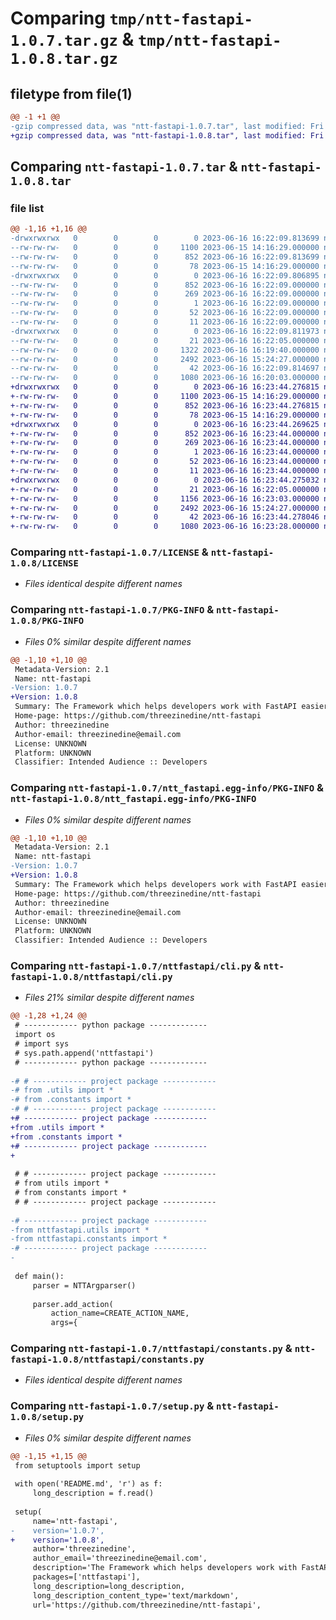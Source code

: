 # Comparing `tmp/ntt-fastapi-1.0.7.tar.gz` & `tmp/ntt-fastapi-1.0.8.tar.gz`

## filetype from file(1)

```diff
@@ -1 +1 @@
-gzip compressed data, was "ntt-fastapi-1.0.7.tar", last modified: Fri Jun 16 16:22:09 2023, max compression
+gzip compressed data, was "ntt-fastapi-1.0.8.tar", last modified: Fri Jun 16 16:23:44 2023, max compression
```

## Comparing `ntt-fastapi-1.0.7.tar` & `ntt-fastapi-1.0.8.tar`

### file list

```diff
@@ -1,16 +1,16 @@
-drwxrwxrwx   0        0        0        0 2023-06-16 16:22:09.813699 ntt-fastapi-1.0.7/
--rw-rw-rw-   0        0        0     1100 2023-06-15 14:16:29.000000 ntt-fastapi-1.0.7/LICENSE
--rw-rw-rw-   0        0        0      852 2023-06-16 16:22:09.813699 ntt-fastapi-1.0.7/PKG-INFO
--rw-rw-rw-   0        0        0       78 2023-06-15 14:16:29.000000 ntt-fastapi-1.0.7/README.md
-drwxrwxrwx   0        0        0        0 2023-06-16 16:22:09.806895 ntt-fastapi-1.0.7/ntt_fastapi.egg-info/
--rw-rw-rw-   0        0        0      852 2023-06-16 16:22:09.000000 ntt-fastapi-1.0.7/ntt_fastapi.egg-info/PKG-INFO
--rw-rw-rw-   0        0        0      269 2023-06-16 16:22:09.000000 ntt-fastapi-1.0.7/ntt_fastapi.egg-info/SOURCES.txt
--rw-rw-rw-   0        0        0        1 2023-06-16 16:22:09.000000 ntt-fastapi-1.0.7/ntt_fastapi.egg-info/dependency_links.txt
--rw-rw-rw-   0        0        0       52 2023-06-16 16:22:09.000000 ntt-fastapi-1.0.7/ntt_fastapi.egg-info/entry_points.txt
--rw-rw-rw-   0        0        0       11 2023-06-16 16:22:09.000000 ntt-fastapi-1.0.7/ntt_fastapi.egg-info/top_level.txt
-drwxrwxrwx   0        0        0        0 2023-06-16 16:22:09.811973 ntt-fastapi-1.0.7/nttfastapi/
--rw-rw-rw-   0        0        0       21 2023-06-16 16:22:05.000000 ntt-fastapi-1.0.7/nttfastapi/__init__.py
--rw-rw-rw-   0        0        0     1322 2023-06-16 16:19:40.000000 ntt-fastapi-1.0.7/nttfastapi/cli.py
--rw-rw-rw-   0        0        0     2492 2023-06-16 15:24:27.000000 ntt-fastapi-1.0.7/nttfastapi/constants.py
--rw-rw-rw-   0        0        0       42 2023-06-16 16:22:09.814697 ntt-fastapi-1.0.7/setup.cfg
--rw-rw-rw-   0        0        0     1080 2023-06-16 16:20:03.000000 ntt-fastapi-1.0.7/setup.py
+drwxrwxrwx   0        0        0        0 2023-06-16 16:23:44.276815 ntt-fastapi-1.0.8/
+-rw-rw-rw-   0        0        0     1100 2023-06-15 14:16:29.000000 ntt-fastapi-1.0.8/LICENSE
+-rw-rw-rw-   0        0        0      852 2023-06-16 16:23:44.276815 ntt-fastapi-1.0.8/PKG-INFO
+-rw-rw-rw-   0        0        0       78 2023-06-15 14:16:29.000000 ntt-fastapi-1.0.8/README.md
+drwxrwxrwx   0        0        0        0 2023-06-16 16:23:44.269625 ntt-fastapi-1.0.8/ntt_fastapi.egg-info/
+-rw-rw-rw-   0        0        0      852 2023-06-16 16:23:44.000000 ntt-fastapi-1.0.8/ntt_fastapi.egg-info/PKG-INFO
+-rw-rw-rw-   0        0        0      269 2023-06-16 16:23:44.000000 ntt-fastapi-1.0.8/ntt_fastapi.egg-info/SOURCES.txt
+-rw-rw-rw-   0        0        0        1 2023-06-16 16:23:44.000000 ntt-fastapi-1.0.8/ntt_fastapi.egg-info/dependency_links.txt
+-rw-rw-rw-   0        0        0       52 2023-06-16 16:23:44.000000 ntt-fastapi-1.0.8/ntt_fastapi.egg-info/entry_points.txt
+-rw-rw-rw-   0        0        0       11 2023-06-16 16:23:44.000000 ntt-fastapi-1.0.8/ntt_fastapi.egg-info/top_level.txt
+drwxrwxrwx   0        0        0        0 2023-06-16 16:23:44.275032 ntt-fastapi-1.0.8/nttfastapi/
+-rw-rw-rw-   0        0        0       21 2023-06-16 16:22:05.000000 ntt-fastapi-1.0.8/nttfastapi/__init__.py
+-rw-rw-rw-   0        0        0     1156 2023-06-16 16:23:03.000000 ntt-fastapi-1.0.8/nttfastapi/cli.py
+-rw-rw-rw-   0        0        0     2492 2023-06-16 15:24:27.000000 ntt-fastapi-1.0.8/nttfastapi/constants.py
+-rw-rw-rw-   0        0        0       42 2023-06-16 16:23:44.278046 ntt-fastapi-1.0.8/setup.cfg
+-rw-rw-rw-   0        0        0     1080 2023-06-16 16:23:28.000000 ntt-fastapi-1.0.8/setup.py
```

### Comparing `ntt-fastapi-1.0.7/LICENSE` & `ntt-fastapi-1.0.8/LICENSE`

 * *Files identical despite different names*

### Comparing `ntt-fastapi-1.0.7/PKG-INFO` & `ntt-fastapi-1.0.8/PKG-INFO`

 * *Files 0% similar despite different names*

```diff
@@ -1,10 +1,10 @@
 Metadata-Version: 2.1
 Name: ntt-fastapi
-Version: 1.0.7
+Version: 1.0.8
 Summary: The Framework which helps developers work with FastAPI easier
 Home-page: https://github.com/threezinedine/ntt-fastapi
 Author: threezinedine
 Author-email: threezinedine@email.com
 License: UNKNOWN
 Platform: UNKNOWN
 Classifier: Intended Audience :: Developers
```

### Comparing `ntt-fastapi-1.0.7/ntt_fastapi.egg-info/PKG-INFO` & `ntt-fastapi-1.0.8/ntt_fastapi.egg-info/PKG-INFO`

 * *Files 0% similar despite different names*

```diff
@@ -1,10 +1,10 @@
 Metadata-Version: 2.1
 Name: ntt-fastapi
-Version: 1.0.7
+Version: 1.0.8
 Summary: The Framework which helps developers work with FastAPI easier
 Home-page: https://github.com/threezinedine/ntt-fastapi
 Author: threezinedine
 Author-email: threezinedine@email.com
 License: UNKNOWN
 Platform: UNKNOWN
 Classifier: Intended Audience :: Developers
```

### Comparing `ntt-fastapi-1.0.7/nttfastapi/cli.py` & `ntt-fastapi-1.0.8/nttfastapi/cli.py`

 * *Files 21% similar despite different names*

```diff
@@ -1,28 +1,24 @@
 # ------------ python package ------------- 
 import os
 # import sys 
 # sys.path.append('nttfastapi')
 # ------------ python package ------------- 
 
-# # ------------ project package ------------
-# from .utils import *
-# from .constants import *
-# # ------------ project package ------------
+# ------------ project package ------------
+from .utils import *
+from .constants import *
+# ------------ project package ------------
+
 
 # # ------------ project package ------------
 # from utils import *
 # from constants import *
 # # ------------ project package ------------
 
-# ------------ project package ------------
-from nttfastapi.utils import *
-from nttfastapi.constants import *
-# ------------ project package ------------
-
 
 def main():
     parser = NTTArgparser()
 
     parser.add_action(
         action_name=CREATE_ACTION_NAME,
         args={
```

### Comparing `ntt-fastapi-1.0.7/nttfastapi/constants.py` & `ntt-fastapi-1.0.8/nttfastapi/constants.py`

 * *Files identical despite different names*

### Comparing `ntt-fastapi-1.0.7/setup.py` & `ntt-fastapi-1.0.8/setup.py`

 * *Files 0% similar despite different names*

```diff
@@ -1,15 +1,15 @@
 from setuptools import setup
 
 with open('README.md', 'r') as f:
     long_description = f.read()
 
 setup(
     name='ntt-fastapi',
-    version='1.0.7',
+    version='1.0.8',
     author='threezinedine',
     author_email='threezinedine@email.com',
     description='The Framework which helps developers work with FastAPI easier',
     packages=['nttfastapi'],
     long_description=long_description,
     long_description_content_type='text/markdown',
     url='https://github.com/threezinedine/ntt-fastapi',
```

